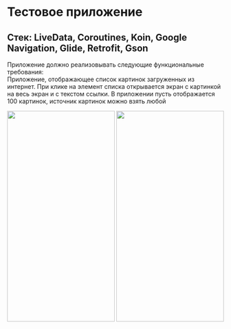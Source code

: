 # Тестовое приложение 
## Стек: LiveData, Coroutines, Koin, Google Navigation, Glide, Retrofit, Gson

Приложение должно реализовывать следующие функциональные требования:  
Приложение, отображающее список картинок загруженных из интернет. При клике на элемент списка открывается экран с картинкой на весь экран и с текстом ссылки. В приложении пусть отображается 100 картинок, источник картинок можно взять любой


<img src="https://user-images.githubusercontent.com/49877495/105181472-6be2a100-5b5e-11eb-9478-13d91f6b84a9.png" width=250 height=490> <img src="https://user-images.githubusercontent.com/49877495/105181501-7735cc80-5b5e-11eb-8c2d-1e09dc0fd1e8.png" width=250 height=490>
